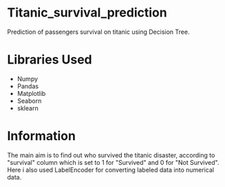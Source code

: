 # Titanic_survival_prediction
Prediction of passengers survival on titanic using Decision Tree.

# Libraries Used
- Numpy
- Pandas
- Matplotlib
- Seaborn
- sklearn

# Information 
The main aim is to find out who survived the titanic disaster, according to "survival" column which is set to 1 for "Survived" and 0 for "Not Survived".
Here i also used LabelEncoder for converting labeled data into numerical data.
